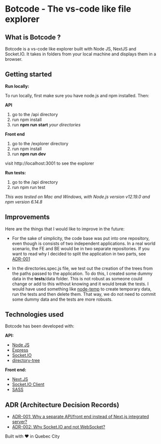 # Botcode - The vs-code like file explorer

## What is Botcode ?

Botcode is a vs-code like explorer built with Node JS, NextJS and Socket.IO. It takes in folders from your local machine and displays them in a browser.

## Getting started
**Run locally:**

To run locally, first make sure you have node.js and npm installed. Then:

**API**
1. go to the /api directory
2. run npm install
3. run **npm run start** *your directories*

**Front end**
1. go to the /explorer directory
2. run npm install
3. run **npm run dev**

visit http://localhost:3001 to see the explorer


**Run tests:** 
1. go to the /api directory
2. run npm run test

*This was tested on Mac and Windows, with Node.js version v12.19.0 and npm version 6.14.8*

## Improvements
Here are the things that I would like to improve in the future:

- For the sake of simplicity, the code base was put into one repository, even though is consists of two independent applications. In a real world scenario, the FE and BE would be in two separate repositories. If you want to read why I decided to split the application in two parts, see [ADR-001](./adr/adr-001.md)

- In the directories.spec.js file, we test out the creation of the trees from the paths passed to the application. To do this, I created some dummy data in the __tests__/data folder. This is not robust as someone could change or add to this without knowing and it would break the tests. I would have used something like [node-temp](https://github.com/bruce/node-temp) to create temporary data, run the tests and then delete them. That way, we do not need to commit some dummy data and the tests are more robusts.

## Technologies used
Botcode has been developed with:

**API:**
- [Node JS](https://nodejs.org/en/)
- [Express](https://www.npmjs.com/package/express)
- [Socket.IO](https://www.npmjs.com/package/socket.io)
- [directory-tree](https://www.npmjs.com/package/directory-tree)

**Front end:**
- [Next.JS](https://nextjs.org/)
- [Socket.IO Client](https://www.npmjs.com/package/socket.io-client)
- [SASS](https://www.npmjs.com/package/sass)

## ADR (Architecture Decision Records)
- [ADR-001: Why a separate API/front end instead of Next.js integrated server?](./adr/adr-001.md)
- [ADR-002: Why Socket.IO and not WebSocket?](./adr/adr-002.md)


Built with ❤️ in Quebec City